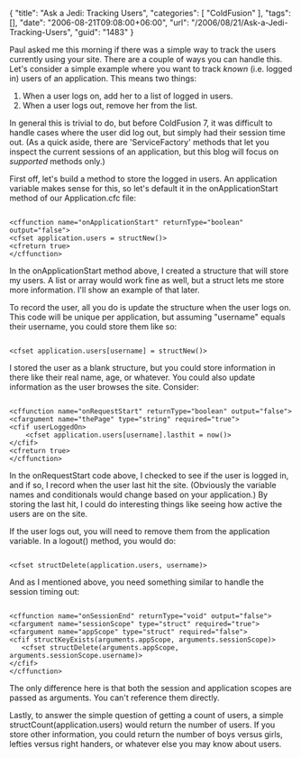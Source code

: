 {
	"title": "Ask a Jedi: Tracking Users",
	"categories": [
		"ColdFusion"
	],
	"tags": [],
	"date": "2006-08-21T09:08:00+06:00",
	"url": "/2006/08/21/Ask-a-Jedi-Tracking-Users",
	"guid": "1483"
}

Paul asked me this morning if there was a simple way to track the users currently using your site. There are a couple of ways you can handle this. Let's consider a simple example where you want to track <i>known</i> (i.e. logged in) users of an application. This means two things:

<ol>
<li>When a user logs on, add her to a list of logged in users.
<li>When a user logs out, remove her from the list.
</ol>
<!--more-->
In general this is trivial to do, but before ColdFusion 7, it was difficult to handle cases where the user did log out, but simply had their session time out. (As a quick aside, there are 'ServiceFactory' methods that let you inspect the current sessions of an application, but this blog will focus on <i>supported</i> methods only.)

First off, let's build a method to store the logged in users. An application variable makes sense for this, so let's default it in the onApplicationStart method of our Application.cfc file:

<code>
&lt;cffunction name="onApplicationStart" returnType="boolean" output="false"&gt;
&lt;cfset application.users = structNew()&gt;
&lt;cfreturn true&gt;
&lt;/cffunction&gt;
</code>

In the onApplicationStart method above, I created a structure that will store my users. A list or array would work fine as well, but a struct lets me store more information. I'll show an example of that later.

To record the user, all you do is update the structure when the user logs on. This code will be unique per application, but assuming "username" equals their username, you could store them like so:

<code>
&lt;cfset application.users[username] = structNew()&gt;
</code>

I stored the user as a blank structure, but you could store information in there like their real name, age, or whatever. You could also update information as the user browses the site. Consider:

<code>
&lt;cffunction name="onRequestStart" returnType="boolean" output="false"&gt;
&lt;cfargument name="thePage" type="string" required="true"&gt;
&lt;cfif userLoggedOn&gt;
    &lt;cfset application.users[username].lasthit = now()&gt;
&lt;/cfif&gt;
&lt;cfreturn true&gt;
&lt;/cffunction&gt;
</code>

In the onRequestStart code above, I checked to see if the user is logged in, and if so, I record when the user last hit the site. (Obviously the variable names and conditionals would change based on your application.) By storing the last hit, I could do interesting things like seeing how active the users are on the site. 

If the user logs out, you will need to remove them from the application variable. In a logout() method, you would do:

<code>
&lt;cfset structDelete(application.users, username)&gt;
</code>

And as I mentioned above, you need something similar to handle the session timing out:

<code>
&lt;cffunction name="onSessionEnd" returnType="void" output="false"&gt;
&lt;cfargument name="sessionScope" type="struct" required="true"&gt;
&lt;cfargument name="appScope" type="struct" required="false"&gt;
&lt;cfif structKeyExists(arguments.appScope, arguments.sessionScope)&gt;
   &lt;cfset structDelete(arguments.appScope, arguments.sessionScope.username)&gt;
&lt;/cfif&gt;
&lt;/cffunction&gt;
</code>

The only difference here is that both the session and application scopes are passed as arguments. You can't reference them directly. 

Lastly, to answer the simple question of getting a count of users, a simple structCount(application.users) would return the number of users. If you store other information, you could return the number of boys versus girls, lefties versus right handers, or whatever else you may know about users.